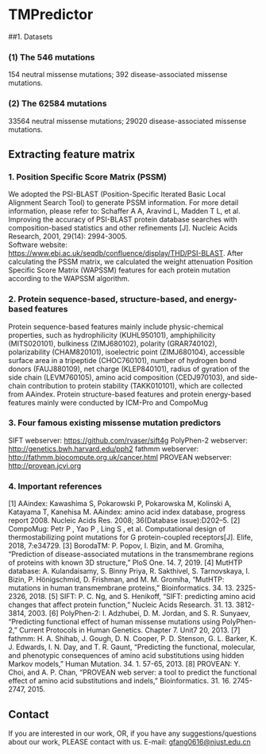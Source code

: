 # TMPredictor

##1. Datasets
### (1) The 546 mutations
154 neutral missense mutations;
392 disease-associated missense mutations.

### (2) The 62584 mutations
33564 neutral missense mutations;
29020 disease-associated missense mutations.

## Extracting feature matrix
### 1. Position Specific Score Matrix (PSSM)
We adopted the PSI-BLAST (Position-Specific Iterated Basic Local Alignment Search Tool) to generate PSSM information. For more detail information, please refer to: 
Schaffer A A, Aravind L, Madden T L, et al. Improving the accuracy of PSI-BLAST protein database searches with composition-based statistics and other refinements [J]. Nucleic Acids Research, 2001, 29(14): 2994-3005.  
Software website: https://www.ebi.ac.uk/seqdb/confluence/display/THD/PSI-BLAST.
After calculating the PSSM matrix, we calculated the weight attenuation Position Specific Score Matrix (WAPSSM) features for each protein mutation according to the WAPSSM algorithm.

### 2. Protein sequence-based, structure-based, and energy-based features
Protein sequence-based features mainly include physic-chemical properties, such as hydrophilicity (KUHL950101), amphiphilicity (MITS020101), bulkiness (ZIMJ680102), polarity (GRAR740102), polarizability (CHAM820101), isoelectric point (ZIMJ680104), accessible surface area in a tripeptide (CHOC760101), number of hydrogen bond donors (FAUJ880109), net charge (KLEP840101), radius of gyration of the side chain (LEVM760105), amino acid composition (CEDJ970103), and side-chain contribution to protein stability (TAKK010101), which are collected from AAindex. Protein structure-based features and protein energy-based features mainly were conducted by ICM-Pro and CompoMug   

### 3. Four famous existing missense mutation predictors
SIFT webserver: https://github.com/rvaser/sift4g
PolyPhen-2 webserver: http://genetics.bwh.harvard.edu/pph2
fathmm webserver: http://fathmm.biocompute.org.uk/cancer.html
PROVEAN webserver: http://provean.jcvi.org


### 4. Important references
[1] AAindex: Kawashima S, Pokarowski P, Pokarowska M, Kolinski A, Katayama T, Kanehisa M. AAindex: amino acid index database, progress report 2008. Nucleic Acids Res. 2008; 36(Database issue):D202–5. 
[2] CompoMug: Petr P , Yao P , Ling S , et al. Computational design of thermostabilizing point mutations for G protein-coupled receptors[J]. Elife, 2018, 7:e34729.
[3] BorodaTM: P. Popov, I. Bizin, and M. Gromiha, “Prediction of disease-associated mutations in the transmembrane regions of proteins with known 3D structure,” PloS One. 14. 7, 2019.
[4] MutHTP database: A. Kulandaisamy, S. Binny Priya, R. Sakthivel, S. Tarnovskaya, I. Bizin, P. Hönigschmid, D. Frishman, and M. M. Gromiha, “MutHTP: mutations in human transmembrane proteins,” Bioinformatics. 34. 13. 2325-2326, 2018.
[5] SIFT: P. C. Ng, and S. Henikoff, “SIFT: predicting amino acid changes that affect protein function,” Nucleic Acids Research. 31. 13. 3812-3814, 2003.
[6] PolyPhen-2: I. Adzhubei, D. M. Jordan, and S. R. Sunyaev, “Predicting functional effect of human missense mutations using PolyPhen-2,” Current Protocols in Human Genetics. Chapter 7. Unit7 20, 2013.
[7] fathmm: H. A. Shihab, J. Gough, D. N. Cooper, P. D. Stenson, G. L. Barker, K. J. Edwards, I. N. Day, and T. R. Gaunt, “Predicting the functional, molecular, and phenotypic consequences of amino acid substitutions using hidden Markov models,” Human Mutation. 34. 1. 57-65, 2013.
[8] PROVEAN: Y. Choi, and A. P. Chan, “PROVEAN web server: a tool to predict the functional effect of amino acid substitutions and indels,” Bioinformatics. 31. 16. 2745-2747, 2015.

## Contact 
If you are interested in our work, OR, if you have any suggestions/questions about our work, PLEASE contact with us. E-mail: gfang0616@njust.edu.cn




